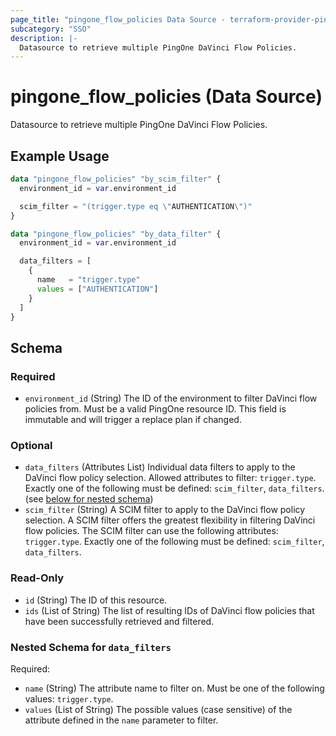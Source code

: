 ```yaml
---
page_title: "pingone_flow_policies Data Source - terraform-provider-pingone"
subcategory: "SSO"
description: |-
  Datasource to retrieve multiple PingOne DaVinci Flow Policies.
---
```


# pingone_flow_policies (Data Source)

Datasource to retrieve multiple PingOne DaVinci Flow Policies.

## Example Usage

```terraform
data "pingone_flow_policies" "by_scim_filter" {
  environment_id = var.environment_id

  scim_filter = "(trigger.type eq \"AUTHENTICATION\")"
}

data "pingone_flow_policies" "by_data_filter" {
  environment_id = var.environment_id

  data_filters = [
    {
      name   = "trigger.type"
      values = ["AUTHENTICATION"]
    }
  ]
}
```

<!-- schema generated by tfplugindocs -->
## Schema

### Required

- `environment_id` (String) The ID of the environment to filter DaVinci flow policies from.  Must be a valid PingOne resource ID.  This field is immutable and will trigger a replace plan if changed.

### Optional

- `data_filters` (Attributes List) Individual data filters to apply to the DaVinci flow policy selection.  Allowed attributes to filter: `trigger.type`.  Exactly one of the following must be defined: `scim_filter`, `data_filters`. (see [below for nested schema](#nestedatt--data_filters))
- `scim_filter` (String) A SCIM filter to apply to the DaVinci flow policy selection.  A SCIM filter offers the greatest flexibility in filtering DaVinci flow policies.  The SCIM filter can use the following attributes: `trigger.type`.  Exactly one of the following must be defined: `scim_filter`, `data_filters`.

### Read-Only

- `id` (String) The ID of this resource.
- `ids` (List of String) The list of resulting IDs of DaVinci flow policies that have been successfully retrieved and filtered.

<a id="nestedatt--data_filters"></a>
### Nested Schema for `data_filters`

Required:

- `name` (String) The attribute name to filter on.  Must be one of the following values: `trigger.type`.
- `values` (List of String) The possible values (case sensitive) of the attribute defined in the `name` parameter to filter.
